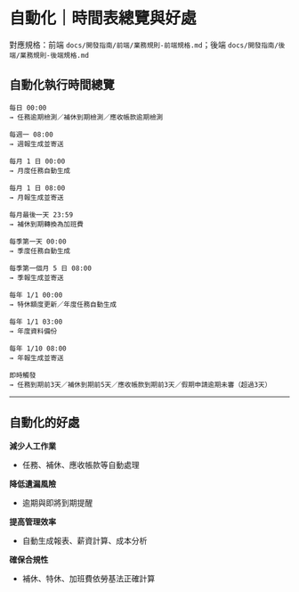 # 自動化｜時間表總覽與好處

對應規格：前端 `docs/開發指南/前端/業務規則-前端規格.md`；後端 `docs/開發指南/後端/業務規則-後端規格.md`

## 自動化執行時間總覽
```
每日 00:00
→ 任務逾期檢測／補休到期檢測／應收帳款逾期檢測

每週一 08:00
→ 週報生成並寄送

每月 1 日 00:00
→ 月度任務自動生成

每月 1 日 08:00
→ 月報生成並寄送

每月最後一天 23:59
→ 補休到期轉換為加班費

每季第一天 00:00
→ 季度任務自動生成

每季第一個月 5 日 08:00
→ 季報生成並寄送

每年 1/1 00:00
→ 特休額度更新／年度任務自動生成

每年 1/1 03:00
→ 年度資料備份

每年 1/10 08:00
→ 年報生成並寄送

即時觸發
→ 任務到期前3天／補休到期前5天／應收帳款到期前3天／假期申請逾期未審（超過3天）
```

---

## 自動化的好處

**減少人工作業**
- 任務、補休、應收帳款等自動處理

**降低遺漏風險**
- 逾期與即將到期提醒

**提高管理效率**
- 自動生成報表、薪資計算、成本分析

**確保合規性**
- 補休、特休、加班費依勞基法正確計算

